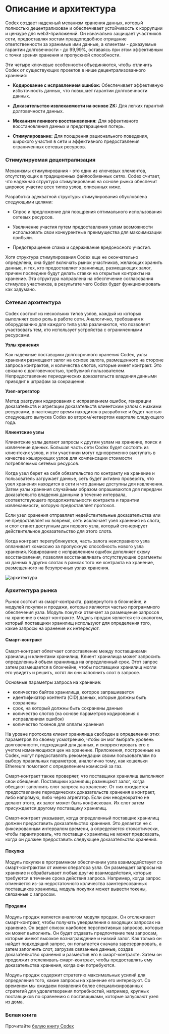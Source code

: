 # Описание и архитектура

Codex создает надежный механизм хранения данных, который полностью децентрализован и обеспечивает устойчивость к коррупции и цензуре для web3-приложений. Он изначально защищает участников сети, предоставляя хостам правдоподобное отрицание ответственности за хранимые ими данные, а клиентам - доказуемые гарантии долговечности - до 99,99%, оставаясь при этом эффективным с точки зрения хранения и пропускной способности.

Эти четыре ключевые особенности объединяются, чтобы отличить Codex от существующих проектов в нише децентрализованного хранения:

- **Кодирование с исправлением ошибок:** Обеспечивает эффективную избыточность данных, что повышает гарантии долговечности данных.

- **Доказательство извлекаемости на основе ZK:** Для легких гарантий долговечности данных.

- **Механизм ленивого восстановления:** Для эффективного восстановления данных и предотвращения потерь.

- **Стимулирование:** Для поощрения рационального поведения, широкого участия в сети и эффективного предоставления ограниченных сетевых ресурсов.

### Стимулируемая децентрализация

Механизмы стимулирования - это один из ключевых элементов, отсутствующих в традиционных файлообменных сетях. Codex считает, что надежная структура стимулирования на основе рынка обеспечит широкое участие всех типов узлов, описанных ниже.

Разработка адекватной структуры стимулирования обусловлена следующими целями:

- Спрос и предложение для поощрения оптимального использования сетевых ресурсов.

- Увеличение участия путем предоставления узлам возможности использовать свои конкурентные преимущества для максимизации прибыли.

- Предотвращение спама и сдерживание вредоносного участия.

Хотя структура стимулирования Codex еще не окончательно определена, она будет включать рынок участников, желающих хранить данные, и тех, кто предоставляет хранилище, размещающих залог, причем последние будут делать ставки на открытые контракты на хранение. Эта структура направлена на обеспечение согласования стимулов участников, в результате чего Codex будет функционировать как задумано.

### Сетевая архитектура

Codex состоит из нескольких типов узлов, каждый из которых выполняет свою роль в работе сети. Аналогично, требования к оборудованию для каждого типа узла различаются, что позволяет участвовать тем, кто использует устройства с ограниченными ресурсами.

**Узлы хранения**

Как надежные поставщики долгосрочного хранения Codex, узлы хранения размещают залог на основе залога, размещенного на стороне запроса контрактов, и количества слотов, которые имеет контракт. Это связано с долговечностью, требуемой пользователем. Непредоставление периодических доказательств владения данными приводит к штрафам за сокращение.

**Узел-агрегатор**

Метод разгрузки кодирования с исправлением ошибок, генерации доказательств и агрегации доказательств клиентским узлом с низкими ресурсами, в настоящее время находится в разработке и будет частью следующего выпуска Codex во втором/четвертом квартале следующего года.

**Клиентские узлы**

Клиентские узлы делают запросы к другим узлам на хранение, поиск и извлечение данных. Большая часть сети Codex будет состоять из клиентских узлов, и эти участники могут одновременно выступать в качестве кэширующих узлов для компенсации стоимости потребляемых сетевых ресурсов.

Когда узел берет на себя обязательство по контракту на хранение и пользователь загружает данные, сеть будет активно проверять, что узел хранения находится в сети и что данные доступны для извлечения. Затем узлы хранения случайным образом опрашиваются для передачи доказательств владения данными в течение интервала, соответствующего продолжительности контракта и гарантии извлекаемости, которую предоставляет протокол.

Если узел хранения отправляет недействительные доказательства или не предоставляет их вовремя, сеть исключает узел хранения из слота, и слот станет доступным для первого узла, который сгенерирует действительное доказательство для этого слота.

Когда контракт перепубликуется, часть залога неисправного узла оплачивает комиссию за пропускную способность нового узла хранения. Кодирование с исправлением ошибок дополняет схему восстановления, позволяя восстанавливать отсутствующие фрагменты из данных в других слотах в рамках того же контракта на хранение, размещенного на безупречных узлах хранения.

![архитектура](/learn/architecture.png)

### Архитектура рынка ###

Рынок состоит из смарт-контракта, развернутого в блокчейне, и модулей покупки и продажи, которые являются частью программного обеспечения узла. Модуль покупки отвечает за размещение запросов на хранение в смарт-контракте. Модуль продаж является его аналогом, который поставщики хранилищ используют для определения того, какие запросы на хранение их интересуют.

#### Смарт-контракт ####

Смарт-контракт облегчает сопоставление между поставщиками хранилищ и клиентами хранилищ. Клиент хранилища может запросить определенный объем хранилища на определенный срок. Этот запрос затем размещается в блокчейне, чтобы поставщики хранилищ могли его увидеть и решить, хотят ли они заполнить слот в запросе.

Основные параметры запроса на хранение:
- количество байтов хранилища, которое запрашивается
- идентификатор контента (CID) данных, которые должны быть сохранены
- срок, на который должны быть сохранены данные
- количество слотов (на основе параметров кодирования с исправлением ошибок)
- количество токенов для оплаты хранения

На уровне протокола клиент хранилища свободен в определении этих параметров по своему усмотрению, чтобы он мог выбрать уровень долговечности, подходящий для данных, и скорректировать его с учетом изменяющихся цен на хранение. Приложения, построенные на Codex, могут предоставлять рекомендации своим пользователям по выбору правильных параметров, аналогично тому, как кошельки Ethereum помогают с определением комиссий за газ.

Смарт-контракт также проверяет, что поставщики хранилищ выполняют свои обещания. Поставщики хранилищ размещают залог, когда обещают заполнить слот запроса на хранение. От них ожидается предоставление периодических доказательств хранения в контракт, либо напрямую, либо через агрегатор. Если они неоднократно не делают этого, их залог может быть конфискован. Их слот затем присуждается другому поставщику хранилищ.

Смарт-контракт указывает, когда определенный поставщик хранилищ должен предоставить доказательство хранения. Это делается не с фиксированным интервалом времени, а определяется стохастически, чтобы гарантировать, что поставщик хранилищ не может предсказать, когда он должен предоставить следующее доказательство хранения.

#### Покупка ####

Модуль покупки в программном обеспечении узла взаимодействует со смарт-контрактом от имени оператора узла. Он размещает запросы на хранение и обрабатывает любые другие взаимодействия, которые требуются в течение срока действия запроса. Например, когда запрос отменяется из-за недостаточного количества заинтересованных поставщиков хранилищ, модуль покупки может вывести токены, связанные с запросом.

#### Продажи ####

Модуль продаж является аналогом модуля продаж. Он отслеживает смарт-контракт, чтобы получать уведомления о входящих запросах на хранение. Он ведет список наиболее перспективных запросов, которые он может выполнить. Он будет отдавать предпочтение тем запросам, которые имеют высокое вознаграждение и низкий залог. Как только он найдет подходящий запрос, он попытается сначала зарезервировать, а затем заполнить слот, загрузив связанные данные, создав доказательство хранения и разместив его в смарт-контракте. Затем он продолжит отслеживать смарт-контракт, чтобы предоставлять ему доказательства хранения, когда они потребуются.

Модуль продаж содержит стратегию максимальных усилий для определения того, какие запросы на хранение его интересуют. Со временем мы ожидаем появления более специализированных стратегий для удовлетворения потребностей, например, крупных поставщиков по сравнению с поставщиками, которые запускают узел из дома.

### Белая книга ###

Прочитайте [белую книгу Codex](/learn/whitepaper)
